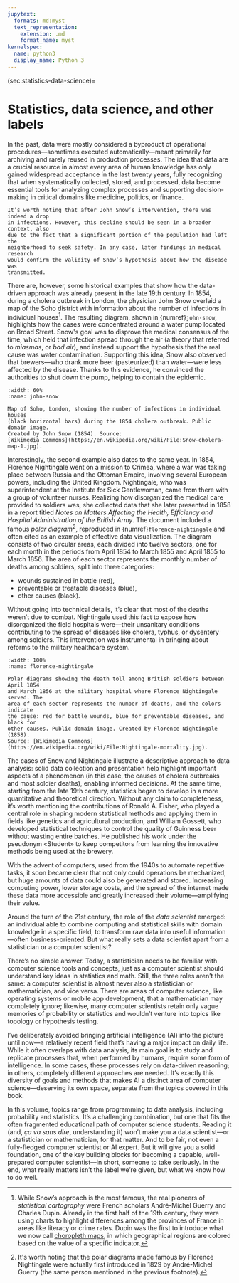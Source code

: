 ```yaml
---
jupytext:
  formats: md:myst
  text_representation:
    extension: .md
    format_name: myst
kernelspec:
  name: python3
  display_name: Python 3
---
```


(sec:statistics-data-science)=
# Statistics, data science, and other labels

In the past, data were mostly considered a byproduct of operational
procedures&mdash;sometimes executed automatically&mdash;meant primarily for
archiving and rarely reused in production processes. The idea that data are a
crucial resource in almost every area of human knowledge has only gained
widespread acceptance in the last twenty years, fully recognizing that when
systematically collected, stored, and processed, data become essential tools
for analyzing complex processes and supporting decision-making in critical
domains like medicine, politics, or finance.

```{margin}
It’s worth noting that after John Snow’s intervention, there was indeed a drop
in infections. However, this decline should be seen in a broader context, also
due to the fact that a significant portion of the population had left the
neighborhood to seek safety. In any case, later findings in medical research
would confirm the validity of Snow’s hypothesis about how the disease was
transmitted.
```

There are, however, some historical examples that show how the data-driven
approach was already present in the late 19th century. In 1854, during a
cholera outbreak in London, the physician John Snow overlaid a map of the Soho
district with information about the number of infections in individual
houses[^cartography]. The resulting diagram, shown in {numref}`john-snow`,
highlights how the cases were concentrated around a water pump located on Broad
Street. Snow's goal was to disprove the medical consensus of the time, which
held that infection spread through the air (a theory that referred to
_miasmas_, or _bad air_), and instead support the hypothesis that the real
cause was water contamination. Supporting this idea, Snow also observed that
brewers&mdash;who drank more beer (pasteurized) than water&mdash;were less
affected by the disease. Thanks to this evidence, he convinced the authorities
to shut down the pump, helping to contain the epidemic.

```{figure} https://upload.wikimedia.org/wikipedia/commons/archive/2/27/20201116211939%21Snow-cholera-map-1.jpg
:width: 60%
:name: john-snow

Map of Soho, London, showing the number of infections in individual houses
(black horizontal bars) during the 1854 cholera outbreak. Public domain image.
Created by John Snow (1854). Source:
[Wikimedia Commons](https://en.wikipedia.org/wiki/File:Snow-cholera-map-1.jpg).
```

Interestingly, the second example also dates to the same year. In 1854,
Florence Nightingale went on a mission to Crimea, where a war was taking place
between Russia and the Ottoman Empire, involving several European powers,
including the United Kingdom. Nightingale, who was superintendent at the
Institute for Sick Gentlewoman, came from there with a group of volunteer
nurses. Realizing how disorganized the medical care provided to soldiers was,
she collected data that she later presented in 1858 in a report titled _Notes
on Matters Affecting the Health, Efficiency and Hospital Administration of the
British Army_. The document included a famous _polar diagram_[^polar],
reproduced in {numref}`florence-nightingale` and often cited as an example of
effective data visualization. The diagram consists of two circular areas, each
divided into twelve sectors, one for each month in the periods from April 1854
to March 1855 and April 1855 to March 1856. The area of each sector represents
the monthly number of deaths among soldiers, split into three categories:

- wounds sustained in battle (red),
- preventable or treatable diseases (blue),
- other causes (black).

Without going into technical details, it’s clear that most of the deaths
weren’t due to combat. Nightingale used this fact to expose how disorganized
the field hospitals were&mdash;their unsanitary conditions contributing to the
spread of diseases like cholera, typhus, or dysentery among soldiers. This
intervention was instrumental in bringing about reforms to the military
healthcare system.

```{figure} https://upload.wikimedia.org/wikipedia/commons/archive/1/17/20201105141904%21Nightingale-mortality.jpg
:width: 100%
:name: florence-nightingale

Polar diagrams showing the death toll among British soldiers between April 1854
and March 1856 at the military hospital where Florence Nightingale served. The
area of each sector represents the number of deaths, and the colors indicate
the cause: red for battle wounds, blue for preventable diseases, and black for
other causes. Public domain image. Created by Florence Nightingale (1858).
Source: [Wikimedia Commons](https://en.wikipedia.org/wiki/File:Nightingale-mortality.jpg).
```

The cases of Snow and Nightingale illustrate a descriptive approach to data
analysis: solid data collection and presentation help highlight important
aspects of a phenomenon (in this case, the causes of cholera outbreaks and most
soldier deaths), enabling informed decisions. At the same time, starting from
the late 19th century, statistics began to develop in a more quantitative and
theoretical direction. Without any claim to completeness, it’s worth mentioning
the contributions of Ronald A. Fisher, who played a central role in shaping
modern statistical methods and applying them in fields like genetics and
agricultural production, and William Gossett, who developed statistical
techniques to control the quality of Guinness beer without wasting entire
batches. He published his work under the pseudonym «Student» to keep
competitors from learning the innovative methods being used at the brewery.

With the advent of computers, used from the 1940s to automate repetitive tasks,
it soon became clear that not only could operations be mechanized, but huge
amounts of data could also be generated and stored. Increasing computing power,
lower storage costs, and the spread of the internet made these data more
accessible and greatly increased their volume&mdash;amplifying their value.

Around the turn of the 21st century, the role of the _data scientist_ emerged:
an individual able to combine computing and statistical skills with domain
knowledge in a specific field, to transform raw data into useful
information&mdash;often business-oriented. But what really sets a data
scientist apart from a statistician or a computer scientist?

There’s no simple answer. Today, a statistician needs to be familiar with
computer science tools and concepts, just as a computer scientist should
understand key ideas in statistics and math. Still, the three roles aren’t the
same: a computer scientist is almost never also a statistician or
mathematician, and vice versa. There are areas of computer science, like
operating systems or mobile app development, that a mathematician may
completely ignore; likewise, many computer scientists retain only vague
memories of probability or statistics and wouldn’t venture into topics like
topology or hypothesis testing.

I’ve deliberately avoided bringing artificial intelligence (AI) into the
picture until now&mdash;a relatively recent field that’s having a major impact
on daily life. While it often overlaps with data analysis, its main goal is to
study and replicate processes that, when performed by humans, require some form
of intelligence. In some cases, these processes rely on data-driven reasoning;
in others, completely different approaches are needed. It’s exactly this
diversity of goals and methods that makes AI a distinct area of computer
science&mdash;deserving its own space, separate from the topics covered in this
book.

In this volume, topics range from programming to data analysis, including
probability and statistics. It’s a challenging combination, but one that fits
the often fragmented educational path of computer science students. Reading it
(and, _ça va sans dire_, understanding it) won’t make you a data
scientist&mdash;or a statistician or mathematician, for that matter. And to be
fair, not even a fully-fledged computer scientist or AI expert. But it will
give you a solid foundation, one of the key building blocks for becoming a
capable, well-prepared computer scientist&mdash;in short, someone to take
seriously. In the end, what really matters isn’t the label we’re given, but
what we know how to do well.

[^cartography]: While Snow’s approach is the most famous, the real pioneers of
_statistical cartography_ were French scholars André-Michel Guerry and Charles
Dupin. Already in the first half of the 19th century, they were using charts to
highlight differences among the provinces of France in areas like literacy or
crime rates. Dupin was the first to introduce what we now call
[choropleth maps](https://en.wikipedia.org/wiki/Choropleth_map), in which
geographical regions are colored based on the value of a specific indicator.

[^polar]: It's worth noting that the polar diagrams made famous by Florence
Nightingale were actually first introduced in 1829 by André-Michel Guerry (the
same person mentioned in the previous footnote).
